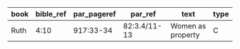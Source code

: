 <!--
https://urantia-book.org/urantiabook/bible_refs/Ruth_1.html
bible_ref = Bible Chapter:Vers
par_pageref = UB 1st English Edition Page:Line
par_ref = UB Paper:Sec:Ppgh
type = See _readme
-->

| book | bible_ref | par_pageref | par_ref      | text              | type |
| ---- | --------- | ----------- | ------------ | ----------------- | ---- |
| Ruth | 4:10      | 917:33-34   | 82:3.4/11-13 | Women as property | C    |
